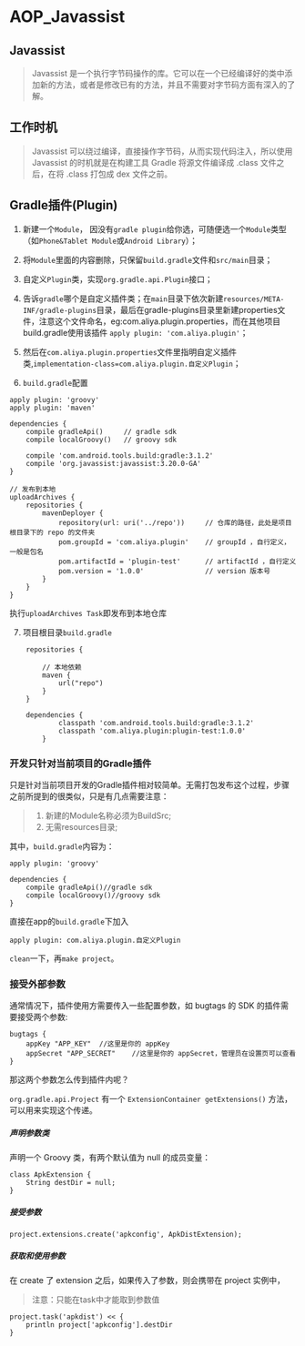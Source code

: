 # AOP_Javassist

## Javassist

> Javassist 是一个执行字节码操作的库。它可以在一个已经编译好的类中添加新的方法，或者是修改已有的方法，并且不需要对字节码方面有深入的了解。

## 工作时机

> Javassist 可以绕过编译，直接操作字节码，从而实现代码注入，所以使用 Javassist 的时机就是在构建工具 Gradle 将源文件编译成 .class 文件之后，在将 .class 打包成 dex 文件之前。

## Gradle插件(Plugin)

1. 新建一个`Module`， 因没有`gradle plugin`给你选，可随便选一个`Module`类型（如`Phone&Tablet Module`或`Android Library`）；

2. 将`Module`里面的内容删除，只保留`build.gradle`文件和`src/main`目录；

3. 自定义`Plugin`类，实现`org.gradle.api.Plugin`接口；

4. 告诉`gradle`哪个是自定义插件类；在`main`目录下依次新建`resources/META-INF/gradle-plugins`目录，最后在gradle-plugins目录里新建properties文件，注意这个文件命名，eg:com.aliya.plugin.properties，而在其他项目build.gradle使用该插件 `apply plugin: 'com.aliya.plugin'`；

5. 然后在`com.aliya.plugin.properties`文件里指明自定义插件类,`implementation-class=com.aliya.plugin.自定义Plugin`；

6. `build.gradle`配置

```
apply plugin: 'groovy'
apply plugin: 'maven'

dependencies {
    compile gradleApi()     // gradle sdk
    compile localGroovy()   // groovy sdk

    compile 'com.android.tools.build:gradle:3.1.2'
    compile 'org.javassist:javassist:3.20.0-GA'
}

// 发布到本地
uploadArchives {
    repositories {
        mavenDeployer {
            repository(url: uri('../repo'))     // 仓库的路径，此处是项目根目录下的 repo 的文件夹
            pom.groupId = 'com.aliya.plugin'    // groupId ，自行定义，一般是包名
            pom.artifactId = 'plugin-test'      // artifactId ，自行定义
            pom.version = '1.0.0'               // version 版本号
        }
    }
}
```

执行`uploadArchives Task`即发布到本地仓库

7. 项目根目录`build.gradle`

```
    repositories {

        // 本地依赖
        maven {
            url("repo")
        }
    }

    dependencies {
            classpath 'com.android.tools.build:gradle:3.1.2'
            classpath 'com.aliya.plugin:plugin-test:1.0.0'
        }
```

### 开发只针对当前项目的Gradle插件

只是针对当前项目开发的Gradle插件相对较简单。无需打包发布这个过程，步骤之前所提到的很类似，只是有几点需要注意：

> 1. 新建的Module名称必须为BuildSrc;
> 2. 无需resources目录;

其中，`build.gradle`内容为：
```
apply plugin: 'groovy'

dependencies {
    compile gradleApi()//gradle sdk
    compile localGroovy()//groovy sdk
}

```

直接在app的`build.gradle`下加入

```
apply plugin: com.aliya.plugin.自定义Plugin
```

`clean`一下，再`make project`。


### 接受外部参数

通常情况下，插件使用方需要传入一些配置参数，如 bugtags 的 SDK 的插件需要接受两个参数:
```
bugtags {
    appKey "APP_KEY"  //这里是你的 appKey
    appSecret "APP_SECRET"    //这里是你的 appSecret，管理员在设置页可以查看
}
```
那这两个参数怎么传到插件内呢？

`org.gradle.api.Project` 有一个 `ExtensionContainer getExtensions()` 方法，可以用来实现这个传递。

##### 声明参数类

声明一个 Groovy 类，有两个默认值为 null 的成员变量：
```
class ApkExtension {
    String destDir = null;
}
```

##### 接受参数

```
project.extensions.create('apkconfig', ApkDistExtension);
```

##### 获取和使用参数

在 create 了 extension 之后，如果传入了参数，则会携带在 project 实例中，
> 注意：只能在task中才能取到参数值

```
project.task('apkdist') << {
    println project['apkconfig'].destDir
}
```
